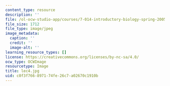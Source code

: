 ```yaml
---
content_type: resource
description: ''
file: /ol-ocw-studio-app/courses/7-014-introductory-biology-spring-2005/c0f3f766897174fe26c7a02670c1910b_lec4.jpg
file_size: 1712
file_type: image/jpeg
image_metadata:
  caption: ''
  credit: ''
  image-alt: ''
learning_resource_types: []
license: https://creativecommons.org/licenses/by-nc-sa/4.0/
ocw_type: OCWImage
resourcetype: Image
title: lec4.jpg
uid: c0f3f766-8971-74fe-26c7-a02670c1910b
---
```

